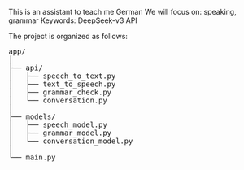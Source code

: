 This is an assistant to teach me German 
We will focus on: speaking, grammar 
Keywords: DeepSeek-v3 API

The project is organized as follows:
<pre>
app/
│
├── api/
│   ├── speech_to_text.py
│   ├── text_to_speech.py
│   ├── grammar_check.py
│   └── conversation.py
│
├── models/
│   ├── speech_model.py
│   ├── grammar_model.py
│   └── conversation_model.py
│
└── main.py
</pre>

